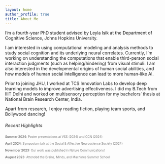 ```yaml
---
layout: home
author_profile: true
title: About Me
---
```

I’m a fourth-year PhD student advised by Leyla Isik at the Department of Cognitive Science, Johns Hopkins University.

I am interested in using computational modeling and analysis methods to study social cognition and its underlying neural correlates. Currently, I’m working on understanding the computations that enable third-person social interaction judgments (such as helping/hindering) from visual stimuli. I am also interested in the developmental origins of human social abilities, and how models of human social intelligence can lead to more human-like AI.

Prior to joining JHU, I worked at TCS Innovation Labs to develop deep learning models to improve advertising effectiveness. I did my B.Tech from IIIT Delhi and worked on multisensory perception for my bachelors’ thesis at National Brain Research Center, India.

Apart from research, I enjoy reading fiction, playing team sports, and Bollywood dancing!

##### <span style="color: #696969;">Recent Highlights</span>

<p style="color: #7d7d7d; font-size: 0.7em;">
<strong>Summer 2024:</strong> Poster presentations at VSS (2024) and CCN (2024) <br> <br>
<strong>April 2024:</strong> Symposium talk at the Social & Affective Neuroscience Society (2024) <br> <br>
<strong>November 2023:</strong> Our work was published in Nature Communications! <br> <br>
<strong>August 2023:</strong> Attended the Brains, Minds, and Machines Summer School <br> <br>
</p>


